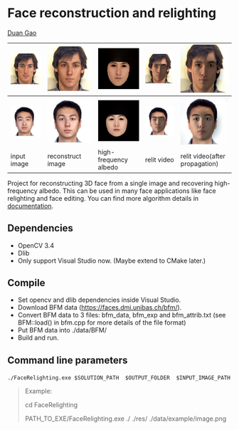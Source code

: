 # Face reconstruction and relighting

[Duan Gao](https://gao-duan.github.io/)

| <img src="./data/example/image.png" alt="img" /> | <img src="./res/reconstruct.bmp" alt="img"  /> | <img src="./res/albedo_high.bmp" alt="img"  /> | <img src="./res/relit/out.gif" alt="img"/> | <img src="./res/prog/out.gif" alt="img"/> |
| ------------------------------------------------ | ---------------------------------------------- | ---------------------------------------------- | ------------------------------------------ | ----------------------------------------- |
| <img src="./data/example/me.jpg" alt="img" /> | <img src="./res2/reconstruct.bmp" alt="img"  /> | <img src="./res2/albedo_high.bmp" alt="img"  /> | <img src="./res2/relit/out.gif" alt="img"/> | <img src="./res2/prog/out.gif" alt="img"/> |
| input image                                      | reconstruct image                              | high-frequency albedo                          | relit video                                | relit video(after propagation)            |

Project for reconstructing 3D face from a single image and recovering high-frequency albedo. This can be used in many face applications like face relighting and face editing. You can find more algorithm details in [documentation](./documentation/documentation.pdf).

## Dependencies

- OpenCV 3.4
- Dlib
- Only support Visual Studio now. (Maybe extend to CMake later.)

## Compile

- Set opencv and dlib dependencies inside Visual Studio.
- Download BFM data (https://faces.dmi.unibas.ch/bfm/).
- Convert BFM data to 3 files: bfm_data, bfm_exp and bfm_attrib.txt (see BFM::load() in bfm.cpp for more details of the file format)
- Put BFM data into ./data/BFM/
- Build and run.

## Command line parameters

```./FaceRelighting.exe $SOLUTION_PATH  $OUTPUT_FOLDER  $INPUT_IMAGE_PATH```

> Example:
>
> cd FaceRelighting
>
> PATH_TO_EXE/FaceRelighting.exe   ./  ./res/  ./data/example/image.png





